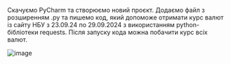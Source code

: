 Скачуємо PyCharm та створюємо новий проєкт. 
Додаємо файл з розширенням .ру та пишемо код, який допоможе отримати курс валют із сайту НБУ з 23.09.24 по 29.09.2024 з використанням python-бібліотеки requests.
Після запуску кода можна побачити курс всіх валют.

![image](https://github.com/user-attachments/assets/a9bbe5eb-65ed-4719-8fda-d83dc5323ba4)
